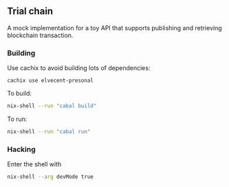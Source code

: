 ## Trial chain

A mock implementation for a toy API that supports publishing and retrieving blockchain transaction.

### Building

Use cachix to avoid building lots of dependencies:
```
cachix use elvecent-presonal
```

To build:
```bash
nix-shell --run "cabal build"
```
To run:
```bash
nix-shell --run "cabal run"
```

### Hacking

Enter the shell with

```bash
nix-shell --arg devMode true
```
